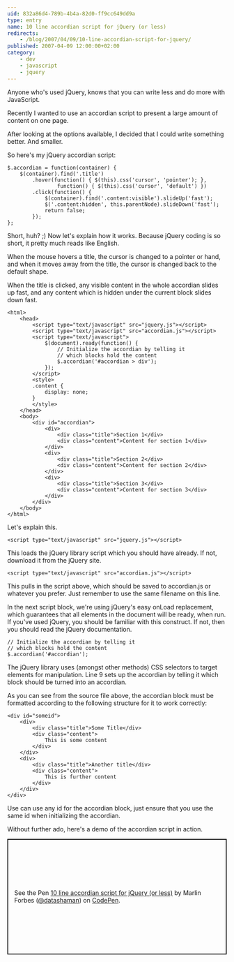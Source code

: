 ```yaml
---
uid: 832a86d4-789b-4b4a-82d0-ff9cc649dd9a
type: entry
name: 10 line accordian script for jQuery (or less)
redirects:
    - /blog/2007/04/09/10-line-accordian-script-for-jquery/
published: 2007-04-09 12:00:00+02:00
category:
    - dev
    - javascript
    - jquery
---
```


Anyone who's used jQuery, knows that you can write less and do more with JavaScript.

Recently I wanted to use an accordian script to present a large amount of content on one page.

After looking at the options available, I decided that I could write something better. And smaller.<!--more-->

So here's my jQuery accordian script:

    $.accordian = function(container) {
        $(container).find('.title')
            .hover(function() { $(this).css('cursor', 'pointer'); },
                    function() { $(this).css('cursor', 'default') })
            .click(function() {
                $(container).find('.content:visible').slideUp('fast');
                $('.content:hidden', this.parentNode).slideDown('fast');
                return false;
            });
    };

Short, huh? ;) Now let's explain how it works. Because jQuery coding is so short, it pretty much reads like English.

When the mouse hovers a title, the cursor is changed to a pointer or hand, and when it moves away from the title, the cursor is changed back to the default shape.

When the title is clicked, any visible content in the whole accordian slides up fast, and any content which is hidden under the current block slides down fast.

    <html>
        <head>
            <script type="text/javascript" src="jquery.js"></script>
            <script type="text/javascript" src="accordian.js"></script>
            <script type="text/javascript">
                $(document).ready(function() {
                    // Initialize the accordian by telling it
                    // which blocks hold the content
                    $.accordian('#accordian > div');
                });
            </script>
            <style>
            .content {
                display: none;
            }
            </style>
        </head>
        <body>
            <div id="accordian">
                <div>
                    <div class="title">Section 1</div>
                    <div class="content">Content for section 1</div>
                </div>
                <div>
                    <div class="title">Section 2</div>
                    <div class="content">Content for section 2</div>
                </div>
                <div>
                    <div class="title">Section 3</div>
                    <div class="content">Content for section 3</div>
                </div>
            </div>
        </body>
    </html>

Let's explain this.

    <script type="text/javascript" src="jquery.js"></script>

This loads the jQuery library script which you should have already. If not, download it from the jQuery site.

    <script type="text/javascript" src="accordian.js"></script>

This pulls in the script above, which should be saved to accordian.js or whatever you prefer. Just remember to use the same filename on this line.

In the next script block, we're using jQuery's easy onLoad replacement, which guarantees that all elements in the document will be ready, when run. If you've used jQuery, you should be familiar with this construct. If not, then you should read the jQuery documentation.

    // Initialize the accordian by telling it
    // which blocks hold the content
    $.accordian('#accordian');

The jQuery library uses (amongst other methods) CSS selectors to target elements for manipulation. Line 9 sets up the accordian by telling it which block should be turned into an accordian.

As you can see from the source file above, the accordian block must be formatted according to the following structure for it to work correctly:

    <div id="someid">
        <div>
            <div class="title">Some Title</div>
            <div class="content">
                This is some content
            </div>
        </div>
        <div>
            <div class="title">Another title</div>
            <div class="content">
                This is further content
            </div>
        </div>
    </div>

Use can use any id for the accordian block, just ensure that you use the same id when initializing the accordian.

Without further ado, here's a demo of the accordian script in action.

<p class="codepen" data-height="265" data-theme-id="dark" data-default-tab="js,result" data-user="datashaman" data-slug-hash="bGNPPBM" style="height: 265px; box-sizing: border-box; display: flex; align-items: center; justify-content: center; border: 2px solid; margin: 1em 0; padding: 1em;" data-pen-title="10 line accordian script for jQuery (or less)">
  <span>See the Pen <a href="https://codepen.io/datashaman/pen/bGNPPBM">
  10 line accordian script for jQuery (or less)</a> by Marlin Forbes (<a href="https://codepen.io/datashaman">@datashaman</a>)
  on <a href="https://codepen.io">CodePen</a>.</span>
</p>
<script async src="https://static.codepen.io/assets/embed/ei.js"></script>

